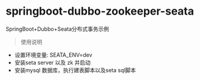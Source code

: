 # springboot-dubbo-zookeeper-seata

SpringBoot+Dubbo+Seata分布式事务示例

>使用说明
+ 设置环境变量: SEATA_ENV=dev
+ 安装seta server 以及 zk 并启动
+ 安装mysql 数据库，执行建表脚本以及seta sql脚本